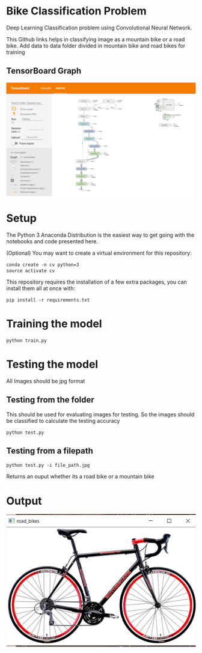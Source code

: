 # Bike Classification Problem
Deep Learning Classification problem using Convolutional Neural Network.

This Github links helps in classifying image as a mountain bike or a road bike.
Add data to data folder divided in mountain bike and road bikes for training

## TensorBoard Graph
![TensorBoard Graph](https://github.com/Tabish06/Bike-Classifier-using-CNN/blob/master/images/2019-01-29%20(2).png) 

# Setup
The Python 3 Anaconda Distribution is the easiest way to get going with the notebooks and code presented here.

(Optional) You may want to create a virtual environment for this repository:

```
conda create -n cv python=3 
source activate cv
```

This repository requires the installation of a few extra packages, you can install them all at once with:
```
pip install -r requirements.txt
```

# Training the model
```
python train.py

```
# Testing the model
All Images should be jpg format
## Testing from the folder
This should be used for evaluating images for testing. So the images should be classified to calculate the testing accuracy

```
python test.py
```
## Testing from a filepath
```
python test.py -i file_path.jpg
```

Returns an ouput whether its a road bike or a mountain bike

# Output
![Output](https://github.com/Tabish06/Bike-Classifier-using-CNN/blob/master/images/2019-01-29%20(3).png)


